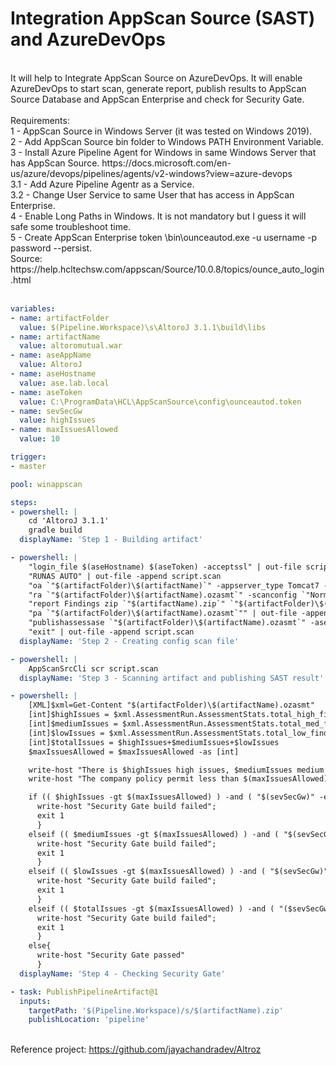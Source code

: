 # Integration AppScan Source (SAST) and AzureDevOps
</br>
It will help to Integrate AppScan Source on AzureDevOps. It will enable AzureDevOps to start scan, generate report, publish results to AppScan Source Database and AppScan Enterprise and check for Security Gate.<br>
<br>
Requirements:<br>
1 - AppScan Source in Windows Server (it was tested on Windows 2019).<br>
2 - Add AppScan Source bin folder to Windows PATH Environment Variable.<br>
3 - Install Azure Pipeline Agent for Windows in same Windows Server that has AppScan Source. https://docs.microsoft.com/en-us/azure/devops/pipelines/agents/v2-windows?view=azure-devops<br>
3.1 - Add Azure Pipeline Agentr as a Service.<br>
3.2 - Change User Service to same User that has access in AppScan Enterprise.<br>
4 - Enable Long Paths in Windows. It is not mandatory but I guess it will safe some troubleshoot time.<br>
5 - Create AppScan Enterprise token <install_dir>\bin\ounceautod.exe -u username -p password --persist.<br>
  Source: https://help.hcltechsw.com/appscan/Source/10.0.8/topics/ounce_auto_login.html <br>
  <br>

```yaml
variables:
- name: artifactFolder
  value: $(Pipeline.Workspace)\s\AltoroJ 3.1.1\build\libs
- name: artifactName
  value: altoromutual.war
- name: aseAppName
  value: AltoroJ
- name: aseHostname
  value: ase.lab.local
- name: aseToken
  value: C:\ProgramData\HCL\AppScanSource\config\ounceautod.token
- name: sevSecGw
  value: highIssues
- name: maxIssuesAllowed
  value: 10

trigger:
- master

pool: winappscan

steps:
- powershell: |
    cd 'AltoroJ 3.1.1'
    gradle build
  displayName: 'Step 1 - Building artifact'

- powershell: |
    "login_file $(aseHostname) $(aseToken) -acceptssl" | out-file script.scan
    "RUNAS AUTO" | out-file -append script.scan
    "oa `"$(artifactFolder)\$(artifactName)`" -appserver_type Tomcat7 -no_ear_project" | out-file -append script.scan
    "ra `"$(artifactFolder)\$(artifactName).ozasmt`" -scanconfig `"Normal scan`" -name `"$(artifactName)-$(Build.BuildNumber)`"" | out-file -append script.scan
    "report Findings zip `"$(artifactName).zip`" `"$(artifactFolder)\$(artifactName).ozasmt`" -includeSrcBefore:5 -includeSrcAfter:5 -includeTrace:definitive -includeTrace:suspect -includeHowToFix" | out-file -append script.scan
    "pa `"$(artifactFolder)\$(artifactName).ozasmt`"" | out-file -append script.scan
    "publishassessase `"$(artifactFolder)\$(artifactName).ozasmt`" -aseapplication `"$(aseAppName)`" -name `"$(artifactName)-$(Build.BuildNumber)`"" | out-file -append script.scan
    "exit" | out-file -append script.scan
  displayName: 'Step 2 - Creating config scan file'

- powershell: |
    AppScanSrcCli scr script.scan
  displayName: 'Step 3 - Scanning artifact and publishing SAST result'

- powershell: |
    [XML]$xml=Get-Content "$(artifactFolder)\$(artifactName).ozasmt"
    [int]$highIssues = $xml.AssessmentRun.AssessmentStats.total_high_finding
    [int]$mediumIssues = $xml.AssessmentRun.AssessmentStats.total_med_finding
    [int]$lowIssues = $xml.AssessmentRun.AssessmentStats.total_low_finding
    [int]$totalIssues = $highIssues+$mediumIssues+$lowIssues
    $maxIssuesAllowed = $maxIssuesAllowed -as [int]

    write-host "There is $highIssues high issues, $mediumIssues medium issues and $lowIssues low issues."
    write-host "The company policy permit less than $(maxIssuesAllowed) $(sevSecGw) severity."

    if (( $highIssues -gt $(maxIssuesAllowed) ) -and ( "$(sevSecGw)" -eq "highIssues" )) {
      write-host "Security Gate build failed";
      exit 1
      }
    elseif (( $mediumIssues -gt $(maxIssuesAllowed) ) -and ( "$(sevSecGw)" -eq "mediumIssues" )) {
      write-host "Security Gate build failed";
      exit 1
      }
    elseif (( $lowIssues -gt $(maxIssuesAllowed) ) -and ( "$(sevSecGw)" -eq "lowIssues" )) {
      write-host "Security Gate build failed";
      exit 1
      }
    elseif (( $totalIssues -gt $(maxIssuesAllowed) ) -and ( "($sevSecGw)" -eq "totalIssues" )) {
      write-host "Security Gate build failed";
      exit 1
      }
    else{
      write-host "Security Gate passed"
      }
  displayName: 'Step 4 - Checking Security Gate'

- task: PublishPipelineArtifact@1
  inputs:
    targetPath: '$(Pipeline.Workspace)/s/$(artifactName).zip'
    publishLocation: 'pipeline'
```
<br>Reference project: https://github.com/jayachandradev/Altroz
